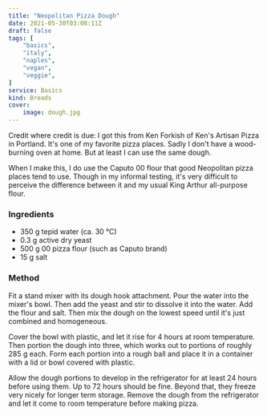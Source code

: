 ```yaml
---
title: "Neopolitan Pizza Dough"
date: 2021-05-30T03:08:11Z
draft: false
tags: [
    "basics",
    "italy",
    "naples",
    "vegan",
    "veggie",
]
service: Basics
kind: Breads
cover:
    image: dough.jpg
---
```


Credit where credit is due: I got this from Ken Forkish of Ken's Artisan Pizza in Portland. It's one of my favorite pizza places. Sadly I don't have a wood-burning oven at home. But at least I can use the same dough.

When I make this, I do use the Caputo 00 flour that good Neopolitan pizza places tend to use. Though in my informal testing, it's very difficult to perceive the difference between it and my usual King Arthur all-purpose flour.

### Ingredients

* 350 g tepid water (ca. 30 °C)
* 0.3 g active dry yeast
* 500 g 00 pizza flour (such as Caputo brand)
* 15 g salt

### Method

Fit a stand mixer with its dough hook attachment. Pour the water into the mixer's bowl. Then add the yeast and stir to dissolve it into the water. Add the flour and salt. Then mix the dough on the lowest speed until it's just combined and homogeneous.

Cover the bowl with plastic, and let it rise for 4 hours at room temperature. Then portion the dough into three, which works out to portions of roughly 285 g each. Form each portion into a rough ball and place it in a container with a lid or bowl covered with plastic.

Allow the dough portions to develop in the refrigerator for at least 24 hours before using them. Up to 72 hours should be fine. Beyond that, they freeze very nicely for longer term storage. Remove the dough from the refrigerator and let it come to room temperature before making pizza.
